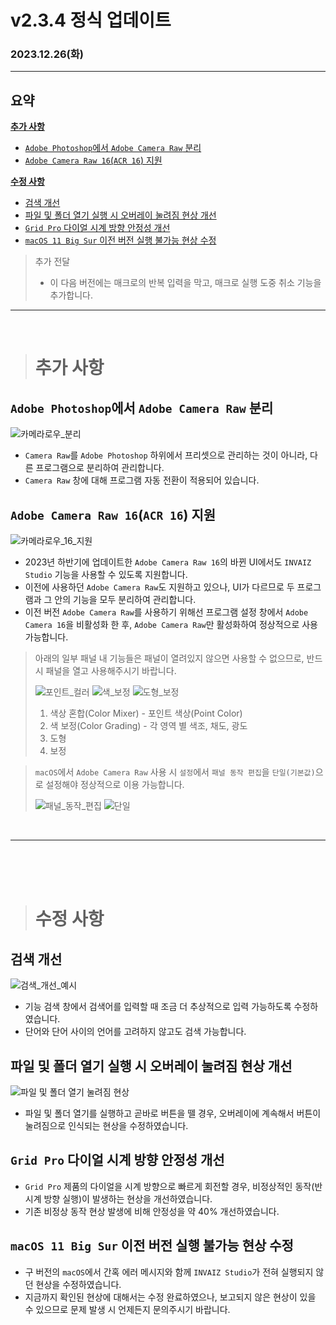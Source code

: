 # v2.3.4 정식 업데이트

### 2023.12.26(화)

---

## 요약

**[추가 사항](#추가-사항)**

- [`Adobe Photoshop`에서 `Adobe Camera Raw` 분리]()
- [`Adobe Camera Raw 16`(`ACR 16`) 지원]()

**[수정 사항](#수정-사항)**

- [검색 개선]()
- [파일 및 폴더 열기 실행 시 오버레이 눌려짐 현상 개선]()
- [`Grid Pro` 다이얼 시계 방향 안정성 개선]()
- [`macOS 11 Big Sur` 이전 버전 실행 불가능 현상 수정]()

> 추가 전달
>
> - 이 다음 버전에는 매크로의 반복 입력을 막고, 매크로 실행 도중 취소 기능을 추가합니다.

---

<br />

> # 추가 사항

## `Adobe Photoshop`에서 `Adobe Camera Raw` 분리

![카메라로우_분리](../assets/v2.3.4/detach_camera_raw.png)

- `Camera Raw`를 `Adobe Photoshop` 하위에서 프리셋으로 관리하는 것이 아니라, 다른 프로그램으로 분리하여 관리합니다.
- `Camera Raw` 창에 대해 프로그램 자동 전환이 적용되어 있습니다.

## `Adobe Camera Raw 16`(`ACR 16`) 지원

![카메라로우_16_지원](../assets/v2.3.4/camera_raw_16.gif)

- 2023년 하반기에 업데이트한 `Adobe Camera Raw 16`의 바뀐 UI에서도 `INVAIZ Studio` 기능을 사용할 수 있도록 지원합니다.
- 이전에 사용하던 `Adobe Camera Raw`도 지원하고 있으나, UI가 다르므로 두 프로그램과 그 안의 기능을 모두 분리하여 관리합니다.
- 이전 버전 `Adobe Camera Raw`를 사용하기 위해선 프로그램 설정 창에서 `Adobe Camera 16`을 비활성화 한 후, `Adobe Camera Raw`만 활성화하여 정상적으로 사용 가능합니다.

> 아래의 일부 패널 내 기능들은 패널이 열려있지 않으면 사용할 수 없으므로, 반드시 패널을 열고 사용해주시기 바랍니다.
>
> ![포인트_컬러](../assets/v2.3.4/point_color.png)
> ![색_보정](../assets/v2.3.4/color_grading.png)
> ![도형_보정](../assets/v2.3.4/geometry_calibration.png)
>
> 1. 색상 혼합(Color Mixer) - 포인트 색상(Point Color)
> 2. 색 보정(Color Grading) - 각 영역 별 색조, 채도, 광도
> 3. 도형
> 4. 보정

> `macOS`에서 `Adobe Camera Raw` 사용 시 `설정`에서 `패널 동작 편집`을 `단일(기본값)`으로 설정해야 정상적으로 이용 가능합니다.
>
> ![패널_동작_편집](../assets/v2.3.4/panel_edit.png)
> ![단일](../assets/v2.3.4/just_one.png)

<br />

---

<br />
<br />
<br />

> # 수정 사항

## 검색 개선

![검색_개선_예시](../assets/v2.3.4/search.gif)

- 기능 검색 창에서 검색어를 입력할 때 조금 더 추상적으로 입력 가능하도록 수정하였습니다.
- 단어와 단어 사이의 언어를 고려하지 않고도 검색 가능합니다.

## 파일 및 폴더 열기 실행 시 오버레이 눌려짐 현상 개선

![파일 및 폴더 열기 눌려짐 현상](../assets/v2.3.4/pushed.png)

- 파일 및 폴더 열기를 실행하고 곧바로 버튼을 뗄 경우, 오버레이에 계속해서 버튼이 눌려짐으로 인식되는 현상을 수정하였습니다.

## `Grid Pro` 다이얼 시계 방향 안정성 개선

- `Grid Pro` 제품의 다이얼을 시계 방향으로 빠르게 회전할 경우, 비정상적인 동작(반시계 방향 실행)이 발생하는 현상을 개선하였습니다.
- 기존 비정상 동작 현상 발생에 비해 안정성을 약 40% 개선하였습니다.

## `macOS 11 Big Sur` 이전 버전 실행 불가능 현상 수정

- 구 버전의 `macOS`에서 간혹 에러 메시지와 함께 `INVAIZ Studio`가 전혀 실행되지 않던 현상을 수정하였습니다.
- 지금까지 확인된 현상에 대해서는 수정 완료하였으나, 보고되지 않은 현상이 있을 수 있으므로 문제 발생 시 언제든지 문의주시기 바랍니다.